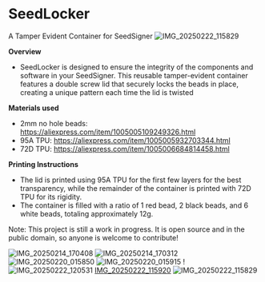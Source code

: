 # SeedLocker
A Tamper Evident Container for SeedSigner
![IMG_20250222_115829](https://github.com/user-attachments/assets/6756b2f7-babc-4025-abf2-8a21665f60d0)

**Overview**
- SeedLocker is designed to ensure the integrity of the components and software in your SeedSigner. This reusable tamper-evident container features a double screw lid that securely locks the beads in place, creating a unique pattern each time the lid is twisted

 **Materials used**
- 2mm no hole beads: https://aliexpress.com/item/1005005109249326.html
- 95A TPU: https://aliexpress.com/item/1005005932703344.html
- 72D TPU: https://aliexpress.com/item/1005006684814458.html

**Printing Instructions**
- The lid is printed using 95A TPU for the first few layers for the best transparency, while the remainder of the container is printed with 72D TPU for its rigidity.
- The container is filled with a ratio of 1 red bead, 2 black beads, and 6 white beads, totaling approximately 12g.



Note: This project is still a work in progress. It is open source and in the public domain, so anyone is welcome to contribute!

![IMG_20250214_170408](https://github.com/user-attachments/assets/1c9332a9-18b2-40df-98da-4197c91410c0)
![IMG_20250214_170312](https://github.com/user-attachments/assets/5753567e-b440-497c-9191-0ed3ff7ed966)
![IMG_20250220_015850](https://github.com/user-attachments/assets/94bbca10-9ac1-4d6c-bdd9-11f959edfd28)
![IMG_20250220_015915](https://github.com/user-attachments/assets/33d2df46-ce13-4a83-8511-1110d4a854b6)
!![IMG_20250222_120531](https://github.com/user-attachments/assets/a12b806c-47b2-4f1b-984d-731c7184a1c4)
[IMG_20250222_115920](https://github.com/user-attachments/assets/4a9eecfe-1ff5-4334-a74a-1e4282915206)
![IMG_20250222_115829](https://github.com/user-attachments/assets/66294c1d-0e41-48d5-add2-7210acd76ba7)
